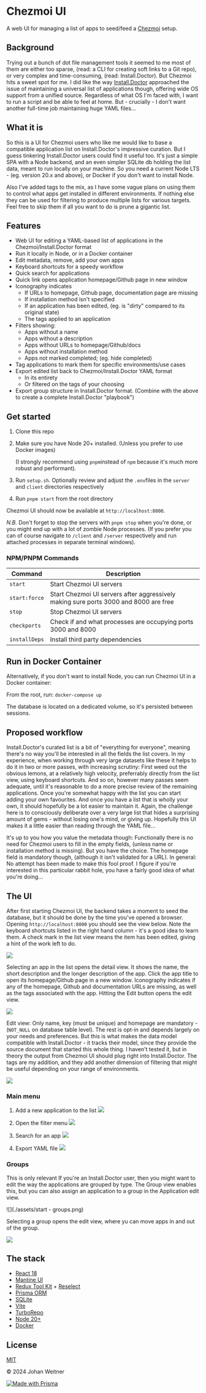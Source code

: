 # Chezmoi UI

A web UI for managing a list of apps to seed/feed a [Chezmoi](https://github.com/twpayne/chezmoi) setup.


## Background

Trying out a bunch of dot file management tools it seemed to me most of them are either too sparse, (read: a CLI for creating soft links to a Git repo), or very complex and time-consuming, (read: Install.Doctor). But Chezmoi hits a sweet spot for me. I did like the way [Install.Doctor](https://github.com/megabyte-labs/install.doctor) approached the issue of maintaining a universal list of applications though, offering wide OS support from a unified source. Regardless of what OS I'm faced with, I want to run a script and be able to feel at home. But - crucially - I don't want another full-time job maintaining huge YAML files...



## What it is

So this is a UI for Chezmoi users who like me would like to base a compatible application list on Install.Doctor's impressive curation. But I guess tinkering Install.Doctor users could find it useful too. It's just a simple SPA with a Node backend, and an even simpler SQLite db holding the list data, meant to run locally on your machine. So you need a current Node LTS - (eg. version 20.x and above), or Docker if you don't want to install Node.

Also I've added tags to the mix, as I have some vague plans on using them to control what apps get installed in different environments. If nothing else they can be used for filtering to produce multiple lists for various targets. Feel free to skip them if all you want to do is prune a gigantic list.



## Features

- Web UI for editing a YAML-based list of applications in the Chezmoi/Install.Doctor format
- Run it locally in Node, or in a Docker container
- Edit metadata, remove, add your own apps
- Keyboard shortcuts for a speedy workflow
- Quick search for applications
- Quick link opens application homepage/Github page in new window
- Iconography indicates
  - If URLs to homepage, Github page, documentation page are missing
  - If installation method isn't specified
  - If an application has been edited, (eg. is "dirty" compared to its original state)
  - The tags applied to an application
- Filters showing:
  - Apps without a name
  - Apps without a description
  - Apps without URLs to homepage/Github/docs
  - Apps without installation method
  - Apps not marked completed; (eg. hide completed)
- Tag applications to mark them for specific environments/use cases
- Export edited list back to Chezmoi/Install.Doctor YAML format
  - In its entirety
  - Or filtered on the tags of your choosing
- Export group structure in Install.Doctor format. (Combine with the above to create a complete Install.Doctor "playbook")



## Get started

1. Clone this repo

1. Make sure you have Node 20+ installed. (Unless you prefer to use Docker images)

   (I strongly recommend using `pnpm`instead of `npm` because it's much more robust and performant).

1. Run `setup.sh`. Optionally review and adjust the `.env`files in the `server` and `client` directories respectively

1. Run `pnpm start` from the root directory

Chezmoi UI should now be available at `http://localhost:8000`.

*N.B.* Don't forget to stop the servers with `pnpm stop` when you're done, or you might end up with a lot of zombie Node processes. (If you prefer you can of course navigate to `/client` and `/server` respectively and run attached processes in separate terminal windows).

### NPM/PNPM Commands
| Command       | Description                                                  |
| ------------- | ------------------------------------------------------------ |
| `start`       | Start Chezmoi UI servers                                     |
| `start:force` | Start Chezmoi UI servers after aggressively making sure ports 3000 and 8000 are free |
| `stop`        | Stop Chezmoi UI servers                                      |
| `checkports`  | Check if and what processes are occupying ports 3000 and 8000 |
| `installDeps` | Install third party dependencies                             |



## Run in Docker Container

Alternatively, if you don't want to install Node, you can run Chezmoi UI in a Docker container:

From the root, run:
```docker-compose up```

The database is located on a dedicated volume, so it's persisted between sessions.



## Proposed workflow

Install.Doctor's curated list is a bit of "everything for everyone", meaning there's no way you'll be interested in all the fields the list covers. In my experience, when working through very large datasets like these it helps to do it in two or more passes, with increasing scrutiny: First weed out the obvious lemons, at a relatively high velocity, preferrably directly from the list view, using keyboard shortcuts. And so on, however many passes seem adequate, until it's reasonable to do a more precise review of the remaining applications. Once you're somewhat happy with the list you can start adding your own favourites. And once you have a list that is wholly your own, it should hopefully be a lot easier to maintain it. Again, the challenge here is to consciously deliberate over a very large list that hides a surprising amount of gems - without losing one's mind, or giving up.  Hopefully this UI makes it a little easier than reading through the YAML file...

It's up to you how you value the metadata though: Functionally there is no need for Chezmoi users to fill in the empty fields, (unless name or installation method is missing). But you have the choice. The homepage field is mandatory though, (although it isn't validated for a URL). In general: No attempt has been made to make this fool proof. I figure if you're interested in this particular rabbit hole, you have a fairly good idea of what you're doing...



## The UI

After first starting Chezmoi UI, the backend takes a moment to seed the database, but it should be done by the time you've opened a browser. Opening `http://localhost:8000` you should see the view below. Note the keyboard shortcuts listed in the right hand column - it's a good idea to learn them. A check mark in the list view means the item has been edited, giving a hint of the work left to do.

![](./assets/start.png)


Selecting an app in the list opens the detail view. It shows the name, the short description and the longer description of the app. Click the app title to open its homepage/Github page in a new window. Iconography indicates if any of the homepage, Github and documentation URLs are missing, as well as the tags associated with the app.  Hitting the Edit button opens the edit view.

![](./assets/app-selection.png)


Edit view: Only name, key (must be unique) and homepage are mandatory - (`NOT_NULL` on database table level). The rest is opt-in and depends largely on your needs and preferences. But this is what makes the data model compatible with Install.Doctor - it tracks their model, since they provide the source document that started this whole thing. I haven't tested it, but in theory the output from Chezmoi UI should plug right into Install.Doctor. The tags are my addition, and they add another dimension of filtering that might be useful depending on your range of environments.

![](./assets/app-edit.png)



### Main menu

1. Add a new application to the list
   ![](./assets/menu-1.png)

2. Open the filter menu
   ![](./assets/menu-2.png)

3. Search for an app
   ![](./assets/menu-3.png)

4. Export YAML file
   ![](./assets/menu-4.png)



### Groups

This is only relevant If you're an Install.Doctor user, then you might want to edit the way the applications are grouped by type. The Group view enables this, but you can also assign an application to a group in the Application edit view.

![](./assets/start - groups.png)


Selecting a group opens the edit view, where yu can move apps in and out of the group.

![](./assets/group-edit.png)





## The stack

- [React 18](https://react.dev/)
- [Mantine UI](https://mantine.dev/)
- [Redux Tool Kit](https://redux-toolkit.js.org/) + [Reselect](https://reselect.js.org/)
- [Prisma ORM](https://www.prisma.io/)
- [SQLite](https://www.sqlite.org/)
- [Vite](https://vitest.dev/)
- [TurboRepo](https://turbo.build/)
- [Node 20+](https://nodejs.org/)
- [Docker](https://www.docker.com/)



## License

[MIT](https://opensource.org/license/MIT)

© 2024 Johan Weitner


[![Made with Prisma](http://made-with.prisma.io/dark.svg)](https://prisma.io)